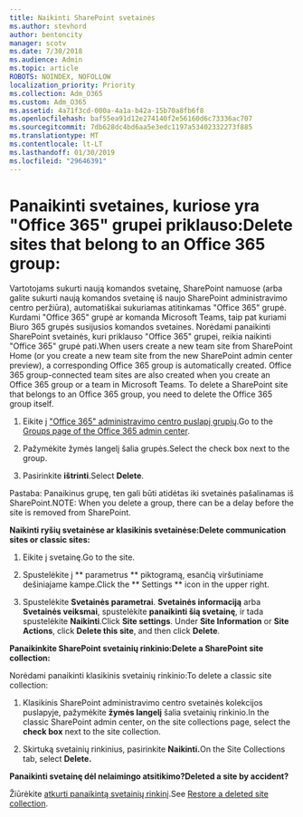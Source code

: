 ```yaml
---
title: Naikinti SharePoint svetainės
ms.author: stevhord
author: bentoncity
manager: scotv
ms.date: 7/30/2018
ms.audience: Admin
ms.topic: article
ROBOTS: NOINDEX, NOFOLLOW
localization_priority: Priority
ms.collection: Adm_O365
ms.custom: Adm_O365
ms.assetid: 4a71f3cd-000a-4a1a-b42a-15b70a8fb6f8
ms.openlocfilehash: baf55ea91d12e274140f2e56160d6c73336ac707
ms.sourcegitcommit: 7db628dc4bd6aa5e3edc1197a53402332273f885
ms.translationtype: MT
ms.contentlocale: lt-LT
ms.lasthandoff: 01/30/2019
ms.locfileid: "29646391"
---
```

# <a name="delete-sites-that-belong-to-an-office-365-group"></a><span data-ttu-id="2a2e7-102">Panaikinti svetaines, kuriose yra "Office 365" grupei priklauso:</span><span class="sxs-lookup"><span data-stu-id="2a2e7-102">Delete sites that belong to an Office 365 group:</span></span>

<span data-ttu-id="2a2e7-p101">Vartotojams sukurti naują komandos svetainę, SharePoint namuose (arba galite sukurti naują komandos svetainę iš naujo SharePoint administravimo centro peržiūra), automatiškai sukuriamas atitinkamas "Office 365" grupė. Kurdami "Office 365" grupė ar komanda Microsoft Teams, taip pat kuriami Biuro 365 grupės susijusios komandos svetaines. Norėdami panaikinti SharePoint svetainės, kuri priklauso "Office 365" grupei, reikia naikinti "Office 365" grupė pati.</span><span class="sxs-lookup"><span data-stu-id="2a2e7-p101">When users create a new team site from SharePoint Home (or you create a new team site from the new SharePoint admin center preview), a corresponding Office 365 group is automatically created. Office 365 group-connected team sites are also created when you create an Office 365 group or a team in Microsoft Teams. To delete a SharePoint site that belongs to an Office 365 group, you need to delete the Office 365 group itself.</span></span> 
  
1. <span data-ttu-id="2a2e7-106">Eikite į ["Office 365" administravimo centro puslapį grupių](https://portal.office.com/adminportal/home#/groups).</span><span class="sxs-lookup"><span data-stu-id="2a2e7-106">Go to the [Groups page of the Office 365 admin center](https://portal.office.com/adminportal/home#/groups).</span></span>
    
2. <span data-ttu-id="2a2e7-107">Pažymėkite žymės langelį šalia grupės.</span><span class="sxs-lookup"><span data-stu-id="2a2e7-107">Select the check box next to the group.</span></span>
    
3. <span data-ttu-id="2a2e7-108">Pasirinkite **ištrinti**.</span><span class="sxs-lookup"><span data-stu-id="2a2e7-108">Select **Delete**.</span></span>
    
<span data-ttu-id="2a2e7-109">Pastaba: Panaikinus grupę, ten gali būti atidėtas iki svetainės pašalinamas iš SharePoint.</span><span class="sxs-lookup"><span data-stu-id="2a2e7-109">NOTE: When you delete a group, there can be a delay before the site is removed from SharePoint.</span></span>
  
<span data-ttu-id="2a2e7-110">**Naikinti ryšių svetainėse ar klasikinis svetainėse:**</span><span class="sxs-lookup"><span data-stu-id="2a2e7-110">**Delete communication sites or classic sites:**</span></span>

1. <span data-ttu-id="2a2e7-111">Eikite į svetainę.</span><span class="sxs-lookup"><span data-stu-id="2a2e7-111">Go to the site.</span></span>
  
2. <span data-ttu-id="2a2e7-112">Spustelėkite į \*\* parametrus \*\* piktogramą, esančią viršutiniame dešiniajame kampe.</span><span class="sxs-lookup"><span data-stu-id="2a2e7-112">Click the \*\* Settings \*\* icon in the upper right.</span></span> 
  
3. <span data-ttu-id="2a2e7-p102">Spustelėkite **Svetainės parametrai**. **Svetainės informaciją** arba **Svetainės veiksmai**, spustelėkite **panaikinti šią svetainę**, ir tada spustelėkite **Naikinti**.</span><span class="sxs-lookup"><span data-stu-id="2a2e7-p102">Click **Site settings**. Under **Site Information** or **Site Actions**, click **Delete this site**, and then click **Delete**.</span></span>
  
<span data-ttu-id="2a2e7-115">**Panaikinkite SharePoint svetainių rinkinio:**</span><span class="sxs-lookup"><span data-stu-id="2a2e7-115">**Delete a SharePoint site collection:**</span></span>

<span data-ttu-id="2a2e7-116">Norėdami panaikinti klasikinis svetainių rinkinio:</span><span class="sxs-lookup"><span data-stu-id="2a2e7-116">To delete a classic site collection:</span></span>
  
1. <span data-ttu-id="2a2e7-117">Klasikinis SharePoint administravimo centro svetainės kolekcijos puslapyje, pažymėkite **žymės langelį** šalia svetainių rinkinio.</span><span class="sxs-lookup"><span data-stu-id="2a2e7-117">In the classic SharePoint admin center, on the site collections page, select the **check box** next to the site collection.</span></span> 
    
2. <span data-ttu-id="2a2e7-118">Skirtuką svetainių rinkinius, pasirinkite **Naikinti.**</span><span class="sxs-lookup"><span data-stu-id="2a2e7-118">On the Site Collections tab, select **Delete.**</span></span>
    
<span data-ttu-id="2a2e7-119">**Panaikinti svetainę dėl nelaimingo atsitikimo?**</span><span class="sxs-lookup"><span data-stu-id="2a2e7-119">**Deleted a site by accident?**</span></span>

<span data-ttu-id="2a2e7-120">Žiūrėkite [atkurti panaikintą svetainių rinkinį](https://go.microsoft.com/fwlink/?linkid=867660).</span><span class="sxs-lookup"><span data-stu-id="2a2e7-120">See [Restore a deleted site collection](https://go.microsoft.com/fwlink/?linkid=867660).</span></span>
  

